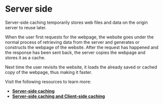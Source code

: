 # **Server side**

Server-side caching temporarily stores web files and data on the origin server to reuse later.

When the user first requests for the webpage, the website goes under the normal process of retrieving data from the server and generates or constructs the webpage of the website. After the request has happened and the response has been sent back, the server copies the webpage and stores it as a cache.

Next time the user revisits the website, it loads the already saved or cached copy of the webpage, thus making it faster.

Visit the following resources to learn more:

- **[Server-side caching](https://www.starwindsoftware.com/resource-library/server-side-caching/)**
- **[Server-side caching and Client-side caching](https://www.codingninjas.com/codestudio/library/server-side-caching-and-client-side-caching)**